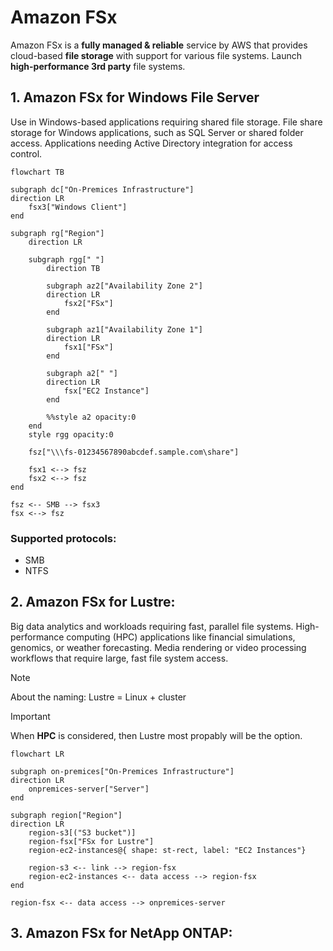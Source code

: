 # Amazon FSx
Amazon FSx is a **fully managed & reliable** service by AWS that provides cloud-based **file storage** with support for various file systems. Launch **high-performance 3rd party** file systems.

## 1. Amazon FSx for Windows File Server
Use in Windows-based applications requiring shared file storage. File share storage for Windows applications, such as SQL Server or shared folder access. Applications needing Active Directory integration for access control.

```mermaid
flowchart TB

subgraph dc["On-Premices Infrastructure"]
direction LR
    fsx3["Windows Client"]
end

subgraph rg["Region"]
    direction LR
    
    subgraph rgg[" "]
        direction TB

        subgraph az2["Availability Zone 2"]
        direction LR
            fsx2["FSx"]
        end

        subgraph az1["Availability Zone 1"]
        direction LR
            fsx1["FSx"]
        end

        subgraph a2[" "]
        direction LR
            fsx["EC2 Instance"]
        end

        %%style a2 opacity:0
    end
    style rgg opacity:0

    fsz["\\\fs-01234567890abcdef.sample.com\share"]

    fsx1 <--> fsz
    fsx2 <--> fsz
end

fsz <-- SMB --> fsx3
fsx <--> fsz

```

### Supported protocols:
  * SMB
  * NTFS

## 2. Amazon FSx for Lustre:
Big data analytics and workloads requiring fast, parallel file systems. High-performance computing (HPC) applications like financial simulations, genomics, or weather forecasting. Media rendering or video processing workflows that require large, fast file system access.

> [!NOTE]
> About the naming: Lustre = Linux + cluster

> [!IMPORTANT]
> When **HPC** is considered, then Lustre most propably will be the option.

```mermaid
flowchart LR

subgraph on-premices["On-Premices Infrastructure"]
direction LR
    onpremices-server["Server"]
end

subgraph region["Region"]
direction LR
    region-s3[("S3 bucket")]
    region-fsx["FSx for Lustre"]
    region-ec2-instances@{ shape: st-rect, label: "EC2 Instances"}

    region-s3 <-- link --> region-fsx
    region-ec2-instances <-- data access --> region-fsx
end

region-fsx <-- data access --> onpremices-server

```

## 3. Amazon FSx for NetApp ONTAP: